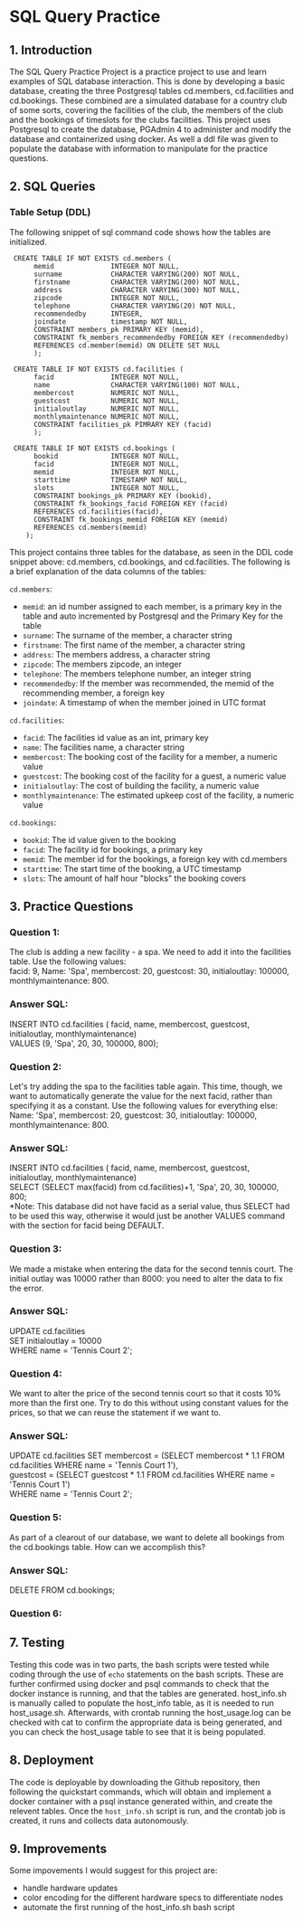 # SQL Query Practice
## 1. Introduction
The SQL Query Practice Project is a practice project to use and learn examples of SQL database interaction. This is done by developing a basic database,
creating the three Postgresql tables cd.members, cd.facilities and cd.bookings. These combined are a simulated database for a country club of some sorts, covering the facilities of the club,
the members of the club and the bookings of timeslots for the clubs facilities. This project uses Postgresql to create the database, PGAdmin 4 to administer and modify the database and containerized using docker. As well a ddl file was given to populate the database with information to manipulate for the practice questions.

## 2. SQL Queries
### Table Setup (DDL)
The following snippet of sql command code shows how the tables are initialized.

     CREATE TABLE IF NOT EXISTS cd.members (
          memid              INTEGER NOT NULL,
          surname            CHARACTER VARYING(200) NOT NULL,
          firstname          CHARACTER VARYING(200) NOT NULL,
          address            CHARACTER VARYING(300) NOT NULL,
          zipcode            INTEGER NOT NULL,
          telephone          CHARACTER VARYING(20) NOT NULL,
          recommendedby      INTEGER,
          joindate           timestamp NOT NULL,
          CONSTRAINT members_pk PRIMARY KEY (memid),
          CONSTRAINT fk_members_recommendedby FOREIGN KEY (recommendedby)
          REFERENCES cd.member(memid) ON DELETE SET NULL
          );

     CREATE TABLE IF NOT EXISTS cd.facilities (
          facid              INTEGER NOT NULL,
          name               CHARACTER VARYING(100) NOT NULL,
          membercost         NUMERIC NOT NULL,
          guestcost          NUMERIC NOT NULL,
          initialoutlay      NUMERIC NOT NULL,
          monthlymaintenance NUMERIC NOT NULL,
          CONSTRAINT facilities_pk PIMRARY KEY (facid)
          );

     CREATE TABLE IF NOT EXISTS cd.bookings (
          bookid             INTEGER NOT NULL,
          facid              INTEGER NOT NULL,
          memid              INTEGER NOT NULL,
          starttime          TIMESTAMP NOT NULL,
          slots              INTEGER NOT NULL,
          CONSTRAINT bookings_pk PRIMARY KEY (bookid),
          CONSTRAINT fk_bookings_facid FOREIGN KEY (facid)
          REFERENCES cd.facilities(facid),
          CONSTRAINT fk_bookings_memid FOREIGN KEY (memid)
          REFERENCES cd.members(memid)
        );

This project contains three tables for the database, as seen in the DDL code snippet above: cd.members, cd.bookings, and cd.facilities. The following is a brief explanation of the data columns of the tables:

`cd.members`:
+ `memid`: an id number assigned to each member, is a primary key in the table and auto incremented by Postgresql and the Primary Key for the table
+ `surname`: The surname of the member, a character string
+ `firstname`: The first name of the member, a character string
+ `address`: The members address, a character string
+ `zipcode`: The members zipcode, an integer
+ `telephone`: The members telephone number, an integer string
+ `recommendedby`: If the member was recommended, the memid of the recommending member, a foreign key
+ `joindate`: A timestamp of when the member joined in UTC format

`cd.facilities`:
+ `facid`: The facilities id value as an int, primary key
+ `name`: The facilities name, a character string
+ `membercost`: The booking cost of the facility for a member, a numeric value
+ `guestcost`: The booking cost of the facility for a guest, a numeric value
+ `initialoutlay`: The cost of building the facility, a numeric value
+ `monthlymaintenance`: The estimated upkeep cost of the facility, a numeric value

`cd.bookings`:
+ `bookid`: The id value given to the booking
+ `facid`: The facility id for bookings, a primary key
+ `memid`: The member id for the bookings, a foreign key with cd.members
+ `starttime`: The start time of the booking, a UTC timestamp
+ `slots`: The amount of half hour "blocks" the booking covers


## 3. Practice Questions

### Question 1:
 The club is adding a new facility - a spa. We need to add it into the facilities table. Use the following values:  
 facid: 9, Name: 'Spa', membercost: 20, guestcost: 30, initialoutlay: 100000, monthlymaintenance: 800.
### Answer SQL:
  INSERT INTO cd.facilities ( facid, name, membercost, guestcost, initialoutlay, monthlymaintenance)  
  VALUES (9, 'Spa', 20, 30, 100000, 800);
### Question 2:
Let's try adding the spa to the facilities table again. This time, though, we want to automatically generate the value for the next facid, rather than specifying it as a constant. Use the following values for everything else:  
Name: 'Spa', membercost: 20, guestcost: 30, initialoutlay: 100000, monthlymaintenance: 800.
### Answer SQL:
INSERT INTO cd.facilities ( facid, name, membercost, guestcost, initialoutlay, monthlymaintenance)  
SELECT (SELECT max(facid) from cd.facilities)+1, 'Spa', 20, 30, 100000, 800;  
*Note: This database did not have facid as a serial value, thus SELECT had to be used this way, otherwise it would just be another VALUES command with the section for facid being DEFAULT.  
### Question 3:
We made a mistake when entering the data for the second tennis court. The initial outlay was 10000 rather than 8000: you need to alter the data to fix the error.
### Answer SQL:
UPDATE cd.facilities  
SET initialoutlay = 10000  
WHERE name = 'Tennis Court 2';  
### Question 4:
We want to alter the price of the second tennis court so that it costs 10% more than the first one. Try to do this without using constant values for the prices, so that we can reuse the statement if we want to.
### Answer SQL:
UPDATE cd.facilities
SET membercost = (SELECT membercost * 1.1 FROM cd.facilities WHERE name = 'Tennis Court 1'),  
    guestcost = (SELECT guestcost * 1.1 FROM cd.facilities WHERE name = 'Tennis Court 1')  
WHERE name = 'Tennis Court 2';
### Question 5:
As part of a clearout of our database, we want to delete all bookings from the cd.bookings table. How can we accomplish this?
### Answer SQL:
DELETE FROM cd.bookings;
### Question 6:
## 7. Testing
Testing this code was in two parts, the bash scripts were tested while coding through the use of `echo` statements on the bash scripts. These are further confirmed using docker and psql commands to check that the docker instance is running, and that the tables are generated. host_info.sh is manually called to populate the host_info table, as it is needed to run host_usage.sh. Afterwards, with crontab running the host_usage.log can be checked with cat to confirm the appropriate data is being generated, and you can check the host_usage table to see that it is being populated.

## 8. Deployment
The code is deployable by downloading the Github repository, then following the quickstart commands, which will obtain and implement a docker container with a psql instance generated within, and create the relevent tables. Once the `host_info.sh` script is run, and the crontab job is created, it runs and collects data autonomously.

## 9. Improvements
Some impovements I would suggest for this project are:
  + handle hardware updates
  + color encoding for the different hardware specs to differentiate nodes
  + automate the first running of the host_info.sh bash script
